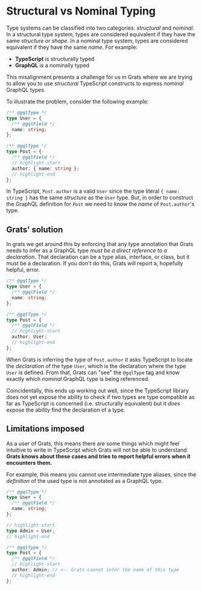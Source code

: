 # Structural vs Nominal Typing

Type systems can be classified into two categories: _structural_ and _nominal_. In a structural type system, types are considered equivalent if they have the same _structure_ or _shape_. In a nominal type system, types are considered equivalent if they have the same _name_. For example:

- **TypeScript** is structurally typed
- **GraphQL** is a nominally typed

This misalignment presents a challenge for us in Grats where we are trying to allow you to use _structural_ TypeScript constructs to express _nominal_ GraphQL types.

To illustrate the problem, consider the following example:

```typescript
/** @gqlType */
type User = {
  /** @gqlField */
  name: string;
};

/** @gqlType */
type Post = {
  /** @gqlField */
  // highlight-start
  author: { name: string };
  // highlight-end
};
```

In TypeScript, `Post.author` is a valid `User` since the type literal `{ name: string }` has the same _structure_ as the `User` type. But, in order to construct the GraphQL definition for `Post` we need to know the _name_ of `Post.author`'s type.

## Grats' solution

In grats we get around this by enforcing that any type annotation that Grats needs to infer as a GraphQL type _must be a direct reference to a declaration_. That declaration can be a type alias, interface, or class, but it must be a declaration. If you don't do this, Grats will report a, hopefully helpful, error.

```typescript
/** @gqlType */
type User = {
  /** @gqlField */
  name: string;
};

/** @gqlType */
type Post = {
  /** @gqlField */
  // highlight-start
  author: User;
  // highlight-end
};
```

When Grats is inferring the type of `Post.author` it asks TypeScript to locate the _declaration_ of the type `User`, which is the declaration where the type `User` is defined. From that, Grats can "see" the `@gqlType` tag and know exactly which _nominal_ GraphQL type is being referenced.

Coincidentally, this ends up working out well, since the TypeScript library does not yet expose the ability to check if two types are type compatible as far as TypeScript is concerned (i.e. structurally equivalent) but it _does_ expose the ability find the declaration of a type.

## Limitations imposed

As a user of Grats, this means there are some things which might feel intuitive to write in TypeScript which Grats will not be able to understand. **Grats knows about these cases and tries to report helpful errors when it encounters them.**

For example, this means you cannot use intermediate type aliases, since the _definition_ of the used type is not annotated as a GraphQL type.

```typescript
/** @gqlType */
type User = {
  /** @gqlField */
  name: string;
};

// highlight-start
type Admin = User;
// highlight-end

/** @gqlType */
type Post = {
  /** @gqlField */
  // highlight-start
  author: Admin; // <-- Grats cannot infer the name of this type
  // highlight-end
};
```
